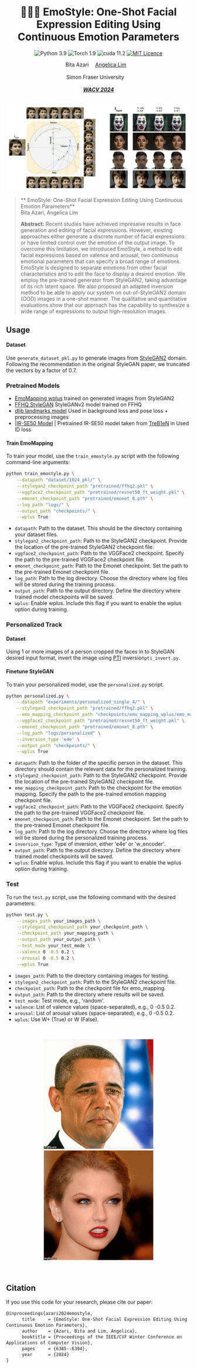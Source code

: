 <div align="center">


# 🙂😐🙁 EmoStyle: One-Shot Facial Expression Editing Using Continuous Emotion Parameters

![Python 3.9](https://img.shields.io/badge/Python-3.9-red)
![Torch 1.9](https://img.shields.io/badge/torch-1.9-green)
![cuda 11.2](https://img.shields.io/badge/cuda-11.2-purple)
[![MIT Licence ](https://img.shields.io/badge/License-MIT-yellow.svg)](https://opensource.org/licenses/MIT)

<div>
    <a target='_blank'>Bita Azari</a>&emsp;
    <a href='https://www.sfu.ca/computing/people/faculty/angelicalim.html' target='_blank'>Angelica Lim</a>&emsp;
</div>
<br>
<div>
    Simon Fraser University &emsp;
</div>
<br>
<i><strong><a href='https://openaccess.thecvf.com/content/WACV2024/papers/Azari_EmoStyle_One-Shot_Facial_Expression_Editing_Using_Continuous_Emotion_Parameters_WACV_2024_paper.pdf' target='_blank'>WACV 2024</a></strong></i>
<br>
<br>
<!-- <br>
  <p align="center">
    <img src="resrc/git.png" height="400">
  </p>
<br> -->
</div>

![](resrc/git.png)
>** EmoStyle: One-Shot Facial Expression Editing Using Continuous Emotion Parameters**<br>
> Bita Azari, Angelica Lim <br>
>
>**Abstract:** Recent studies have achieved impressive results in face generation and editing of facial expressions. However, existing approaches either generate a discrete number of facial expressions or have limited control over the emotion of the output image. To overcome this limitation, we introduced EmoStyle, a method to edit facial expressions based on valence and arousal, two continuous emotional parameters that can specify a broad range of emotions. EmoStyle is designed to separate emotions from other facial characteristics and to edit the face to display a desired emotion. We employ the pre-trained generator from StyleGAN2, taking advantage of its rich latent space. We also proposed an adapted inversion method to be able to apply our system on out-of-StyleGAN2 domain (OOD) images in a one-shot manner. The qualitative and quantitative evaluations show that our approach has the capability to synthesize a wide range of expressions to output high-resolution images.

## Usage
#### Dataset
Use `generate_dataset_pkl.py` to generate images from [StyleGAN2](https://github.com/NVlabs/stylegan2?tab=readme-ov-file) domain. Following the recommendation in the original StyleGAN paper, we truncated the vectors by a factor of 0.7.

### Pretrained Models
- [EmoMapping wplus](https://drive.google.com/file/d/17C1-ACpPbFnaRNVYpDPrzNTYbFJPL_7h/view?usp=sharing) trained on generated images from StyleGAN2
- [FFHQ StyleGAN](https://nvlabs-fi-cdn.nvidia.com/stylegan2-ada-pytorch/pretrained/ffhq.pkl) StyleGANv2 model trained on FFHQ
- [dlib landmarks model](http://dlib.net/files/shape_predictor_68_face_landmarks.dat.bz2) Used in background loss and pose loss + preprocessing images
- |[IR-SE50 Model](https://drive.google.com/file/d/1KW7bjndL3QG3sxBbZxreGHigcCCpsDgn/view?usp=sharing) | Pretrained IR-SE50 model taken from [TreB1eN](https://github.com/TreB1eN/InsightFace_Pytorch) in Used ID loss
  
#### Train EmoMapping
To train your model, use the `train_emostyle.py` script with the following command-line arguments:

```bash
python train_emostyle.py \
    --datapath "dataset/1024_pkl/" \
    --stylegan2_checkpoint_path "pretrained/ffhq2.pkl" \
    --vggface2_checkpoint_path "pretrained/resnet50_ft_weight.pkl" \
    --emonet_checkpoint_path "pretrained/emonet_8.pth" \
    --log_path "logs/" \
    --output_path "checkpoints/" \
    --wplus True
```
- `datapath`: Path to the dataset. This should be the directory containing your dataset files.
- `stylegan2_checkpoint_path`: Path to the StyleGAN2 checkpoint. Provide the location of the pre-trained StyleGAN2 checkpoint file.
- `vggface2_checkpoint_path`: Path to the VGGFace2 checkpoint. Specify the path to the pre-trained VGGFace2 checkpoint file.
- `emonet_checkpoint_path`: Path to the Emonet checkpoint. Set the path to the pre-trained Emonet checkpoint file.
- `log_path`: Path to the log directory. Choose the directory where log files will be stored during the training process.
- `output_path`: Path to the output directory. Define the directory where trained model checkpoints will be saved.
- `wplus`: Enable wplus. Include this flag if you want to enable the wplus option during training.

### Personalized Track
#### Dataset
Using 1 or more images of a person cropped the faces in to StyleGAN desired input format, invert the image using [PTI](https://github.com/danielroich/PTI) inversion`pti_invert.py`.

#### Finetune StyleGAN
 To train your personalized model, use the `personalized.py` script.

```bash
python personalized.py \
    --datapath "experiments/personalized_single_4/" \
    --stylegan2_checkpoint_path "pretrained/ffhq2.pkl" \
    --emo_mapping_checkpoint_path "checkpoints/emo_mapping_wplus/emo_mapping_wplus_2.pt" \
    --vggface2_checkpoint_path "pretrained/resnet50_ft_weight.pkl" \
    --emonet_checkpoint_path "pretrained/emonet_8.pth" \
    --log_path "logs/personalized" \
    --inversion_type 'e4e' \
    --output_path "checkpoints/" \
    --wplus True
  ```
- `datapath`: Path to the folder of the specific person in the dataset. This directory should contain the relevant data for the personalized training.
- `stylegan2_checkpoint_path`: Path to the StyleGAN2 checkpoint. Provide the location of the pre-trained StyleGAN2 checkpoint file.
- `emo_mapping_checkpoint_path`: Path to the checkpoint for the emotion mapping. Specify the path to the pre-trained emotion mapping checkpoint file.
- `vggface2_checkpoint_path`: Path to the VGGFace2 checkpoint. Specify the path to the pre-trained VGGFace2 checkpoint file.
- `emonet_checkpoint_path`: Path to the Emonet checkpoint. Set the path to the pre-trained Emonet checkpoint file.
- `log_path`: Path to the log directory. Choose the directory where log files will be stored during the personalized training process.
- `inversion_type`: Type of inversion, either 'e4e' or 'w_encoder'.
- `output_path`: Path to the output directory. Define the directory where trained model checkpoints will be saved.
- `wplus`: Enable wplus. Include this flag if you want to enable the wplus option during training.

### Test

To run the `test.py` script, use the following command with the desired parameters:

```bash
python test.py \
    --images_path your_images_path \
    --stylegan2_checkpoint_path your_checkpoint_path \
    --checkpoint_path your_mapping_path \
    --output_path your_output_path \
    --test_mode your_test_mode \
    --valence 0 -0.5 0.2 \
    --arousal 0 -0.5 0.2 \
    --wplus True
```

- `images_path`: Path to the directory containing images for testing.
- `stylegan2_checkpoint_path`: Path to the StyleGAN2 checkpoint file.
- `checkpoint_path`: Path to the checkpoint file for emo_mapping.
- `output_path`: Path to the directory where results will be saved.
- `test_mode`: Test mode, e.g., 'random'.
- `valence`: List of valence values (space-separated), e.g., 0 -0.5 0.2.
- `arousal`: List of arousal values (space-separated), e.g., 0 -0.5 0.2.
- `wplus`: Use W+ (True) or W (False).

<div align="center">

<br>
  <p align="center">
    <img src="resrc/barak_obama.gif" width="300" height="300" alt="Barak Obama">
    <img src="resrc/taylor_swift.gif" width="300" height="300" alt="Taylor Swift">
  </p>
<br>

</div>

## Citation

If you use this code for your research, please cite our paper:

```
@inproceedings{azari2024emostyle,
      title     = {EmoStyle: One-Shot Facial Expression Editing Using Continuous Emotion Parameters},
      author    = {Azari, Bita and Lim, Angelica},
      booktitle = {Proceedings of the IEEE/CVF Winter Conference on Applications of Computer Vision},
      pages     = {6385--6394},
      year      = {2024}
}
```

